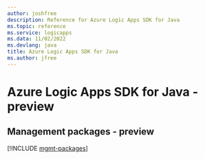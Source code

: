 ```yaml
---
author: joshfree
description: Reference for Azure Logic Apps SDK for Java
ms.topic: reference
ms.service: logicapps
ms.data: 11/02/2022
ms.devlang: java
title: Azure Logic Apps SDK for Java
ms.author: jfree
---
```

# Azure Logic Apps SDK for Java - preview

## Management packages - preview
[!INCLUDE [mgmt-packages](logic-apps-mgmt-index.md)]